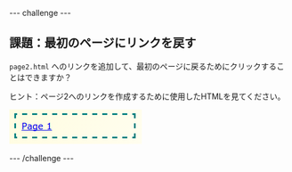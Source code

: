\--- challenge \---

## 課題：最初のページにリンクを戻す

`page2.html` へのリンクを追加して、最初のページに戻るためにクリックすることはできますか？

ヒント：ページ2へのリンクを作成するために使用したHTMLを見てください。

![スクリーンショット](images/magazine-page1-link.png)

\--- /challenge \---